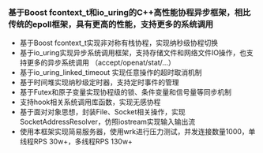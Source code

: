 ### 基于Boost fcontext_t和io_uring的C++高性能协程异步框架，相比传统的epoll框架，具有更高的性能，支持更多的系统调用

- 基于Boost fcontext_t实现非对称有栈协程，实现纳秒级协程切换
- 基于io_uring实现异步系统调用框架，支持存储文件和网络文件IO操作，也支持更多的异步系统调用 （accept/openat/stat/...）
- 基于io_uring_linked_timeout 实现任意操作的超时取消机制
- 基于时间堆实现纳秒级定时器，支持定时事件的管理
- 基于Futex和原子变量实现协程级的锁、条件变量和信号量等同步机制
- 支持hook相关系统调用库函数，实现无感协程
- 基于面对对象思想，封装File、Socket相关操作，实现SocketAddressResolver，仿照iostream实现输入输出流
- 使用本框架实现简易服务器，使用wrk进行压力测试，并发连接数量1000，单线程RPS 30w+，多线程RPS 130w+

